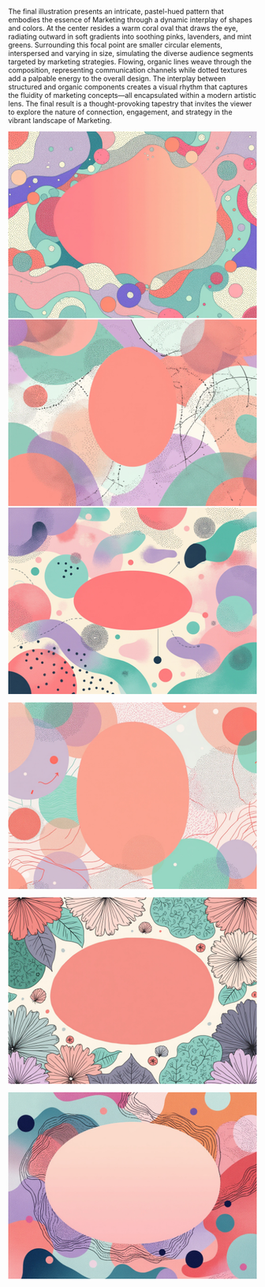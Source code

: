   
The final illustration presents an intricate, pastel-hued pattern that embodies the essence of Marketing through a dynamic interplay of shapes and colors. At the center resides a warm coral oval that draws the eye, radiating outward in soft gradients into soothing pinks, lavenders, and mint greens. Surrounding this focal point are smaller circular elements, interspersed and varying in size, simulating the diverse audience segments targeted by marketing strategies. Flowing, organic lines weave through the composition, representing communication channels while dotted textures add a palpable energy to the overall design. The interplay between structured and organic components creates a visual rhythm that captures the fluidity of marketing concepts—all encapsulated within a modern artistic lens. The final result is a thought-provoking tapestry that invites the viewer to explore the nature of connection, engagement, and strategy in the vibrant landscape of Marketing.

![](assets/3a93a93c-24ea-41ca-9165-c560405d3ead%201.jpeg)![](assets/a8910941-ddec-4b0f-b40c-f49e6b499fde%20(1).jpeg)![](assets/83043c50-ac16-4d30-8cbc-ff7a539830a7.jpeg)

![](assets/af7984be-aeed-4a3c-b9a5-856de1a03749.jpeg)

![](assets/6d2c16b9-06d9-4492-860d-1691412cac85.jpeg)

![](assets/1349a758-f6aa-46fa-9525-7102d8d5ba88.jpeg)